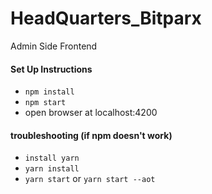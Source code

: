 # HeadQuarters_Bitparx
Admin Side Frontend

#### Set Up Instructions
- `npm install`
- `npm start`
- open browser at localhost:4200

#### troubleshooting (if npm doesn't work)
- `install yarn`
- `yarn install`
- `yarn start` or `yarn start --aot`
